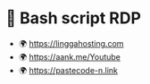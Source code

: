 # 📌 Bash script RDP
* 🌍 https://linggahosting.com
* 🌍 https://aank.me/Youtube
* 🌍 https://pastecode-n.link
